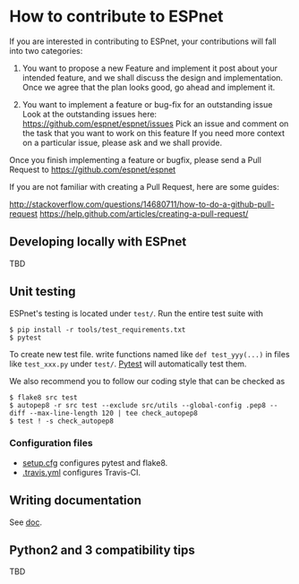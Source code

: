 # How to contribute to ESPnet

If you are interested in contributing to ESPnet, your contributions will fall into two categories:

1. You want to propose a new Feature and implement it
   post about your intended feature, and we shall discuss the design and implementation.
   Once we agree that the plan looks good, go ahead and implement it.
        
2. You want to implement a feature or bug-fix for an outstanding issue
   Look at the outstanding issues here: https://github.com/espnet/espnet/issues
   Pick an issue and comment on the task that you want to work on this feature
   If you need more context on a particular issue, please ask and we shall provide.

Once you finish implementing a feature or bugfix, please send a Pull Request to https://github.com/espnet/espnet

If you are not familiar with creating a Pull Request, here are some guides:

   http://stackoverflow.com/questions/14680711/how-to-do-a-github-pull-request
   https://help.github.com/articles/creating-a-pull-request/


## Developing locally with ESPnet

TBD

## Unit testing

ESPnet's testing is located under `test/`. Run the entire test suite with

``` console
$ pip install -r tools/test_requirements.txt
$ pytest
```

To create new test file. write functions named like `def test_yyy(...)` in files like `test_xxx.py` under `test/`.
[Pytest](https://docs.pytest.org/en/latest/) will automatically test them.

We also recommend you to follow our coding style that can be checked as
``` console
$ flake8 src test
$ autopep8 -r src test --exclude src/utils --global-config .pep8 --diff --max-line-length 120 | tee check_autopep8
$ test ! -s check_autopep8
```

### Configuration files

- [setup.cfg](setup.cfg) configures pytest and flake8.
- [.travis.yml](.travis.yml) configures Travis-CI.


## Writing documentation

See [doc](doc/README.md).

## Python2 and 3 compatibility tips

TBD
